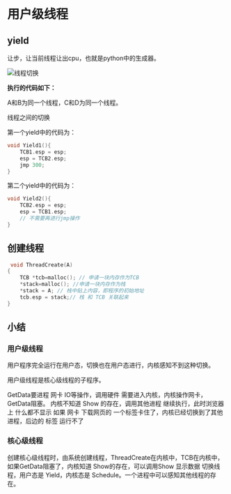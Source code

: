 # 用户级线程

## yield

让步，让当前线程让出cpu，也就是python中的生成器。



![线程切换](https://img-blog.csdn.net/20170117192029808?watermark/2/text/aHR0cDovL2Jsb2cuY3Nkbi5uZXQvamllcWlvbmcx/font/5a6L5L2T/fontsize/400/fill/I0JBQkFCMA==/dissolve/70/gravity/SouthEast)

**执行的代码如下：**

A和B为同一个线程，C和D为同一个线程。

线程之间的切换

第一个yield中的代码为：

```c
void Yield1(){
    TCB1.esp = esp;
    esp = TCB2.esp;
    jmp 300;
}
```

第二个yield中的代码为：

```c
void Yield2(){
    TCB2.esp = esp;
    esp = TCB1.esp;
    // 不需要再进行jmp操作
}
```

## 创建线程

```c
 void ThreadCreate(A)
{
    TCB *tcb=malloc(); // 申请一块内存作为TCB
    *stack=malloc(); //申请一块内存作为栈
    *stack = A; // 栈中贴上内容，即程序的初始地址
    tcb.esp = stack;// 栈 和 TCB 关联起来
}
```



## 小结

### 用户级线程

用户程序完全运行在用户态，切换也在用户态进行，内核感知不到这种切换。

用户级线程是核心级线程的子程序。

GetData要进程 网卡 IO等操作，调用硬件 需要进入内核，内核操作网卡，GetData阻塞。
内核不知道 Show 的存在，调用其他进程 继续执行，此时浏览器上 什么都不显示
如果 网卡 下载网页的 一个标签卡住了，内核已经切换到了其他进程，后边的 标签 运行不了



### 核心级线程

创建核心级线程时，由系统创建线程，ThreadCreate在内核中，TCB在内核中，如果GetData阻塞了，内核知道 Show的存在，可以调用Show 显示数据
切换线程，用户态是 Yield，内核态是 Schedule。一个进程中可以感知其他线程的存在。



